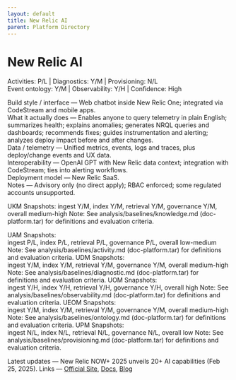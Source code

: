 ```yaml
---
layout: default
title: New Relic AI
parent: Platform Directory
---
```


# New Relic AI

Activities: P/L | Diagnostics: Y/M | Provisioning: N/L  
Event ontology: Y/M | Observability: Y/H | Confidence: High

Build style / interface — Web chatbot inside New Relic One; integrated via CodeStream and mobile apps.  
What it actually does — Enables anyone to query telemetry in plain English; summarizes health; explains anomalies; generates NRQL queries and dashboards; recommends fixes; guides instrumentation and alerting; analyzes deploy impact before and after changes.  
Data / telemetry — Unified metrics, events, logs and traces, plus deploy/change events and UX data.  
Interoperability — OpenAI GPT with New Relic data context; integration with CodeStream; ties into alerting workflows.  
Deployment model — New Relic SaaS.  
Notes — Advisory only (no direct apply); RBAC enforced; some regulated accounts unsupported.

UKM Snapshots: 
ingest Y/M, index Y/M, retrieval Y/M, governance Y/M, overall medium-high
Note:   See analysis/baselines/knowledge.md (doc-platform.tar) for definitions and evaluation criteria.

UAM Snapshots:   
ingest P/L, index P/L, retrieval P/L, governance P/L, overall low-medium
Note:   See analysis/baselines/activity.md (doc-platform.tar) for definitions and evaluation criteria.
UDM Snapshots:   
ingest Y/M, index Y/M, retrieval Y/M, governance Y/M, overall medium-high
Note:   See analysis/baselines/diagnostic.md (doc-platform.tar) for definitions and evaluation criteria.
UOM Snapshots:   
ingest Y/H, index Y/H, retrieval Y/H, governance Y/H, overall high
Note:   See analysis/baselines/observability.md (doc-platform.tar) for definitions and evaluation criteria.
UEOM Snapshots:   
ingest Y/M, index Y/M, retrieval Y/M, governance Y/M, overall medium-high
Note:   See analysis/baselines/ontology.md (doc-platform.tar) for definitions and evaluation criteria.
UPM Snapshots:   
ingest N/L, index N/L, retrieval N/L, governance N/L, overall low
Note:   See analysis/baselines/provisioning.md (doc-platform.tar) for definitions and evaluation criteria.

Latest updates — New Relic NOW+ 2025 unveils 20+ AI capabilities (Feb 25, 2025).
Links — [Official Site](https://newrelic.com/platform/new-relic-ai), [Docs](https://docs.newrelic.com/whats-new/2025/02/whats-new-02-25-new-relic-now-product-announcements/), [Blog](https://newrelic.com/blog/nerdlog/new-relic-now-2025-innovation-roundup)
